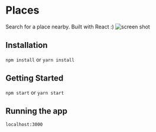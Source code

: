 # Places

Search for a place nearby. Built with React :)
![screen shot](https://user-images.githubusercontent.com/16447358/31483076-c69e9902-aedf-11e7-81f0-6e8eb1faa18b.png)

## Installation

`npm install` or `yarn install` 

## Getting Started

`npm start` or `yarn start`

## Running the app

`localhost:3000`

